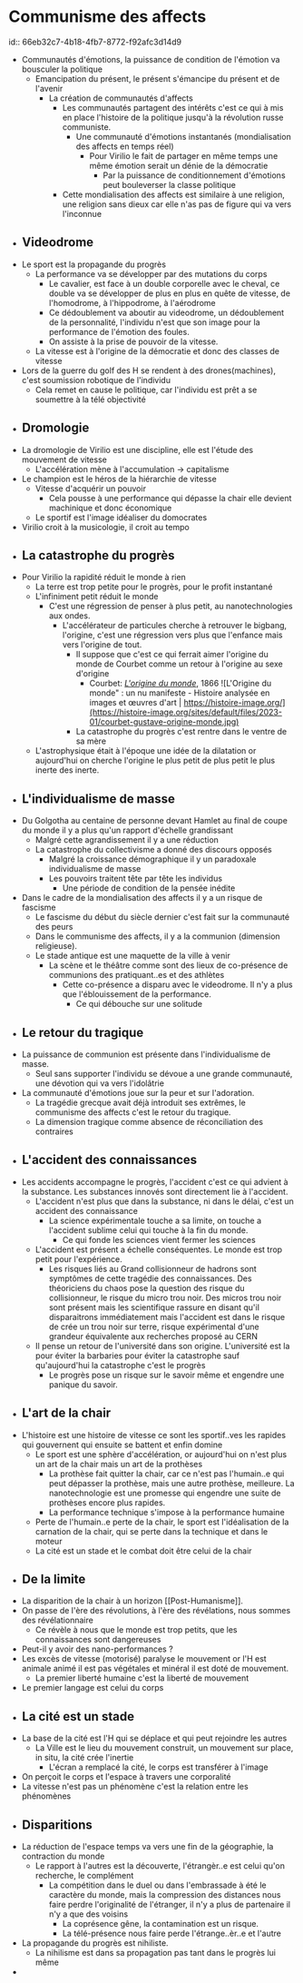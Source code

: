 # Communisme des affects
id:: 66eb32c7-4b18-4fb7-8772-f92afc3d14d9
- Communautés d'émotions, la puissance de condition de l'émotion va bousculer la politique
	- Emancipation du présent, le présent s'émancipe du présent et de l'avenir
		- La création de communautés d'affects
			- Les communautés partagent des intérêts c'est ce qui à mis en place l'histoire de la politique jusqu'à la révolution russe communiste.
				- Une communauté d'émotions instantanés (mondialisation des affects en temps réel)
					- Pour Virilio le fait de partager en même temps une même émotion serait un dénie de la démocratie
						- Par la puissance de conditionnement d'émotions peut bouleverser la classe politique
			- Cette mondialisation des affects est similaire à une religion, une religion sans dieux car elle n'as pas de figure qui va vers l'inconnue
- ## Videodrome
- Le sport est la propagande du progrès
	- La performance va se développer par des mutations du corps
		- Le cavalier, est face à un double corporelle avec le cheval, ce double va se développer de plus en plus en quête de vitesse, de l'homodrome, à l'hippodrome, à l'aérodrome
		- Ce dédoublement va aboutir au videodrome, un dédoublement de la personnalité, l'individu n'est que son image pour la performance de l'émotion des foules.
		- On assiste à la prise de pouvoir de la vitesse.
	- La vitesse est à l'origine de la démocratie et donc des classes de vitesse
- Lors de la guerre du golf des H se rendent à des drones(machines), c'est soumission robotique de l'individu
	- Cela remet en cause le politique, car l'individu est prêt a se soumettre à la télé objectivité
- ## Dromologie
- La dromologie de Virilio est une discipline, elle est l'étude des mouvement de vitesse
	- L'accélération mène à l'accumulation -> capitalisme
- Le champion est le héros de la hiérarchie de vitesse
	- Vitesse d'acquérir un pouvoir
		- Cela pousse à une performance qui dépasse la chair elle devient machinique et donc économique
	- Le sportif est l'image idéaliser du domocrates
- Virilio croit à la musicologie, il croit au tempo
- ## La catastrophe du progrès
- Pour Virilio la rapidité réduit le monde à rien
	- La terre est trop petite pour le progrès, pour le profit instantané
	- L'infiniment petit réduit le monde
		- C'est une régression de penser à plus petit, au nanotechnologies aux ondes.
			- L'accélérateur de particules cherche à retrouver le bigbang, l'origine, c'est une régression vers plus que l'enfance mais vers l'origine de tout.
				- Il suppose que c'est ce qui ferrait aimer l'origine du monde de Courbet comme un retour à l'origine au sexe d'origine
					- Courbet: [*L'origine du monde*](https://fr.wikipedia.org/wiki/L%27Origine_du_monde), 1866 ![L'Origine du monde" : un nu manifeste - Histoire analysée en images et  œuvres d'art | https://histoire-image.org/](https://histoire-image.org/sites/default/files/2023-01/courbet-gustave-origine-monde.jpg)
				- La catastrophe du progrès c'est rentre dans le ventre de sa mère
	- L'astrophysique était à l'époque une idée de la dilatation or aujourd'hui on cherche l'origine le plus petit de plus petit le plus inerte des inerte.
- ## L'individualisme de masse
- Du Golgotha au centaine de personne devant Hamlet au final de coupe du monde il y a plus qu'un rapport d'échelle grandissant
	- Malgré cette agrandissement il y a une réduction
	- La catastrophe du collectivisme a donné des discours opposés
		- Malgré la croissance démographique il y un paradoxale individualisme de masse
		- Les pouvoirs traitent tête par tête les individus
			- Une période de condition de la pensée inédite
- Dans le cadre de la mondialisation des affects il y a un risque de fascisme
	- Le fascisme du début du siècle dernier c'est fait sur la communauté des peurs
	- Dans le communisme des affects, il y a la communion (dimension religieuse).
	- Le stade antique est une maquette de la ville à venir
		- La scène et le théâtre comme sont des lieux de co-présence de communions des pratiquant..es et des athlètes
			- Cette co-présence a disparu avec le videodrome. Il n'y a plus que l'éblouissement de la performance.
				- Ce qui débouche sur une solitude
- ## Le retour du tragique
- La puissance de communion est présente dans l'individualisme de masse.
	- Seul sans supporter l'individu se dévoue a une grande communauté, une dévotion qui va vers l'idolâtrie
- La communauté d'émotions joue sur la peur et sur l'adoration.
	- La tragédie grecque avait déjà introduit ses extrêmes, le communisme des affects c'est le retour du tragique.
	- La dimension tragique comme absence de réconciliation des contraires
- ## L'accident des connaissances
- Les accidents accompagne le progrès, l'accident c'est ce qui advient à la substance. Les substances innovés sont directement lie à l'accident.
	- L'accident n'est plus que dans la substance, ni dans le délai, c'est un accident des connaissance
		- La science expérimentale touche a sa limite, on touche a l'accident sublime celui qui touche à la fin du monde.
			- Ce qui fonde les sciences vient fermer les sciences
	- L'accident est présent a échelle conséquentes. Le monde est trop petit pour l'expérience.
		- Les risques liés au Grand collisionneur de hadrons sont symptômes de cette tragédie des connaissances. Des théoriciens du chaos pose la question des risque du collisionneur, le risque du micro trou noir. Des micros trou noir sont présent mais les scientifique rassure en disant qu'il disparaitrons immédiatement mais l'accident est dans le risque de crée un trou noir sur terre, risque expérimental d'une grandeur équivalente aux recherches proposé au CERN
	- Il pense un retour de l'université dans son origine. L'université est la pour éviter la barbaries pour éviter la catastrophe sauf qu'aujourd'hui la catastrophe c'est le progrès
		- Le progrès pose un risque sur le savoir même et engendre une panique du savoir.
- ## L'art de la chair
- L'histoire est une histoire de vitesse ce sont les sportif..ves les rapides qui gouvernent qui ensuite se battent et enfin domine
	- Le sport est une sphère d'accélération, or aujourd'hui on n'est plus un art de la chair mais un art de la prothèses
		- La prothèse fait quitter la chair, car ce n'est pas l'humain..e qui peut dépasser la prothèse, mais une autre prothèse, meilleure. La nanotechnologie est une promesse qui engendre une suite de prothèses encore plus rapides.
		- La performance technique s'impose à la performance humaine
	- Perte de l'humain..e perte de la chair, le sport est l'idéalisation de la carnation de la chair, qui se perte dans la technique et dans le moteur
	- La cité est un stade et le combat doit être celui de la chair
- ## De la limite
- La disparition de la chair à un horizon [[Post-Humanisme]].
- On passe de l'ère des révolutions, à l'ère des révélations, nous sommes des révélationnaire
	- Ce révèle à nous que le monde est trop petits, que les connaissances sont dangereuses
- Peut-il y avoir des nano-performances ?
- Les excès de vitesse (motorisé) paralyse le mouvement or l'H est animale animé il est pas végétales et minéral il est doté de mouvement.
	- La premier liberté humaine c'est la liberté de mouvement
- Le premier langage est celui du corps
- ## La cité est un stade
- La base de la cité est l'H qui se déplace et qui peut rejoindre les autres
	- La Ville est le lieu du mouvement construit, un mouvement sur place, in situ, la cité crée l'inertie
		- L'écran a remplacé la cité, le corps est transférer à l'image
- On perçoit le corps et l'espace à travers une corporalité
- La vitesse n'est pas un phénomène c'est la relation entre les phénomènes
- ## Disparitions
- La réduction de l'espace temps va vers une fin de la géographie, la contraction du monde
	- Le rapport à l'autres est la découverte, l'étrangèr..e est celui qu'on recherche, le complément
		- La compétition dans le duel ou dans l'embrassade à été le caractère du monde, mais la compression des distances nous faire perdre l'originalité de l'étranger, il n'y a plus de partenaire il n'y a que des voisins
			- La coprésence gêne, la contamination est un risque.
			- La télé-présence nous faire perde l'étrange..èr..e et l'autre
- La propagande du progrès est nihiliste.
	- La nihilisme est dans sa propagation pas tant dans le progrès lui même
-